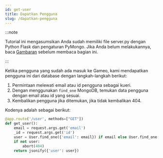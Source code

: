 ```yaml
---
id: get-user
title: Dapatkan Pengguna
slug: /dapatkan-pengguna
---
```


:::note

Tutorial ini mengasumsikan Anda sudah memiliki file server.py dengan Python Flask dan pengaturan PyMongo. Jika Anda belum melakukannya, baca [Gambaran](./gambaran) sebelum membaca bagian ini.

:::

Ketika pengguna yang sudah ada masuk ke Gameo, kami mendapatkan pengguna ini dari database dengan langkah-langkah berikut:

1. Permintaan melewati email atau id pengguna sebagai kueri.
2. Dengan menggunakan `find_one` MongoDB, temukan data pengguna dengan email atau id yang sesuai.
3. Kembalikan pengguna jika ditemukan, jika tidak kembalikan 404.

Kodenya adalah sebagai berikut:

```python
@app.route('/user', methods=["GET"])
def get_user():
    email = request.args.get('email')
    _id = request.args.get('id')
    user = User.find_one({'email': email}) if email else User.find_one({'_id': _id})
    if not user:
        abort(404)
    return jsonify({'user': user})

```
